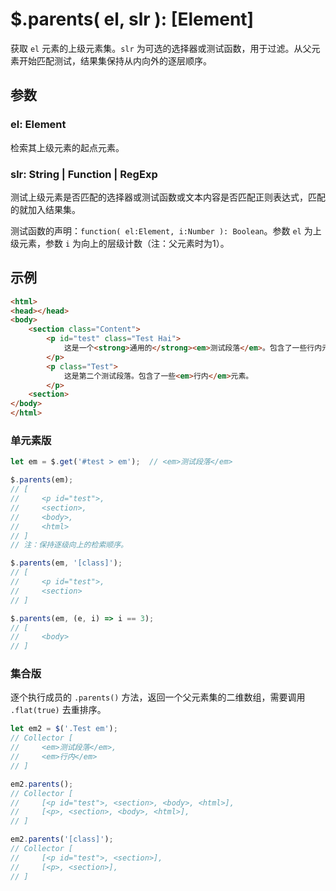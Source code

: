 # $.parents( el, slr ): [Element]

获取 `el` 元素的上级元素集。`slr` 为可选的选择器或测试函数，用于过滤。从父元素开始匹配测试，结果集保持从内向外的逐层顺序。


## 参数

### el: Element

检索其上级元素的起点元素。


### slr: String | Function | RegExp

测试上级元素是否匹配的选择器或测试函数或文本内容是否匹配正则表达式，匹配的就加入结果集。

测试函数的声明：`function( el:Element, i:Number ): Boolean`。参数 `el` 为上级元素，参数 `i` 为向上的层级计数（注：父元素时为1）。


## 示例

```html
<html>
<head></head>
<body>
    <section class="Content">
        <p id="test" class="Test Hai">
            这是一个<strong>通用的</strong><em>测试段落</em>。包含了一些行内元素。
        </p>
        <p class="Test">
            这是第二个测试段落。包含了一些<em>行内</em>元素。
        </p>
    <section>
</body>
</html>
```


### 单元素版

```js
let em = $.get('#test > em');  // <em>测试段落</em>

$.parents(em);
// [
//     <p id="test">,
//     <section>,
//     <body>,
//     <html>
// ]
// 注：保持逐级向上的检索顺序。

$.parents(em, '[class]');
// [
//     <p id="test">,
//     <section>
// ]

$.parents(em, (e, i) => i == 3);
// [
//     <body>
// ]
```


### 集合版

逐个执行成员的 `.parents()` 方法，返回一个父元素集的二维数组，需要调用 `.flat(true)` 去重排序。

```js
let em2 = $('.Test em');
// Collector [
//     <em>测试段落</em>,
//     <em>行内</em>
// ]

em2.parents();
// Collector [
//     [<p id="test">, <section>, <body>, <html>],
//     [<p>, <section>, <body>, <html>],
// ]

em2.parents('[class]');
// Collector [
//     [<p id="test">, <section>],
//     [<p>, <section>],
// ]
```